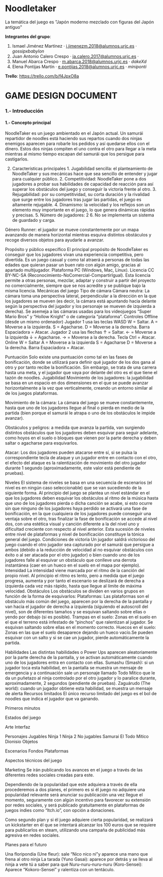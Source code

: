 # Noodletaker
La temática del juego es "Japón moderno mezclado con figuras del Japón antiguo"

**Integrantes del grupo**:
1. Ismael Jiménez Martínez · i.jimenezm.2018@alumnos.urjc.es · _gossipxbabylon_
2. Juan Antonio Calero Crespo · ja.calero.2017@alumnos.urjc.es · 
3. Manuel Abarca Crespo · m.abarca.2018@alumnos.urjc.es · _dakeXd_
4. Elena Pontijas Martín · e.pontijas.2018@alumnos.urjc.es · _miniponti_

**Trello**: https://trello.com/b/f4JpxO8a


# GAME DESIGN DOCUMENT

### 1.- Introducción
#### 1.- Concepto principal
 NoodleTaker es un juego ambientado en el Japón actual. Un samurái repartidor de noodles está haciendo sus repartos cuando dos ninjas enemigos aparecen para robarle los pedidos y así quedarse ellos con el dinero. Estos dos ninjas compiten el uno contra el otro para llegar a la meta mientras al mismo tiempo escapan del samurái que los persigue para castigarlos.
  
  2. Características principales
  	1. Jugabilidad sencilla: el planteamiento de NoodleTaker y sus mecánicas hace que sea sencillo de entender y jugar para cualquier público.
    	2. Competitividad: NoodleTaker pone a dos jugadores a probar sus habilidades de capacidad de reacción para así superar los obstáculos del juego y conseguir la victoria frente al otro.
    	3. Rejugabilidad: por su competitividad, su corta duración y la rivalidad que surge entre los jugadores tras jugar las partidas, el juego es altamente rejugable.
    	4. Dinamismo: la velocidad y los reflejos son un elemento muy importante en el juego, lo que genera dinámicas rápidas y precisas.
    	5. Número de jugadores: 2
    	6. No se implementa un sistema de guardado y carga.

Género
Runner: el jugador se mueve constantemente por un mapa avanzando de manera horizontal mientras esquiva distintos obstáculos y recoge diversos objetos para ayudarle a avanzar.

Propósito y público específico
El principal propósito de NoodleTaker es conseguir que los jugadores vivan una  experiencia competitiva, pero divertida. Es un juego casual y como tal atraerá a personas de todas las edades que quieran pasar un buen rato con algún amigo, gracias al apartado multijugador. 
Plataforma 
PC (Windows, Mac, Linux).
Licencia
	CC BY-NC-SA (Reconocimiento-NoComercial-CompartirIgual).
Esta licencia permite a otras personas, mezclar, adaptar y construir a partir del proyecto no comercialmente, siempre que se nos acredite y se publique bajo la misma licencia.
Mecánicas del juego
Tipo de cámara
Cámara neutra: La cámara toma una perspectiva lateral, perpendicular a la dirección en la que los jugadores se mueven (es decir, la cámara está apuntando hacia delante según la perspectiva del jugador y los personaje se mueven de izquierda a derecha). Se asemeja a las cámaras usadas para los videojuegos “Super Mario Bros” y “Hollow Knight” o de categoría “plataforma”. 
Controles
Offline (desde un mismo ordenador)
Jugador 1 usa las teclas WASD
W = Saltar.
A = Moverse a la izquierda.
S = Agacharse.
D = Moverse a la derecha.
Barra Espaciadora = Atacar.
Jugador 2 usa las flechas
↑ = Saltar.
← = Moverse a la izquierda
↓ = Agacharse.
→ = Moverse a la derecha.
Tecla Ctrl = Atacar.
Online
W = Saltar
A = Moverse a la izquierda
S = Agacharse
D = Moverse a la derecha.
Barra Espaciadora = Atacar.

Puntuación
Solo existe una puntuación como tal en las fases de bonificación, donde se utilizará para definir qué jugador de los dos gana al otro y por tanto recibe la bonificación.
Sin embargo, se trata de una carrera hasta una meta, y el jugador que vaya por delante del otro es el que tiene el tazón de noodles.
Jugabilidad
Movimiento de los jugadores: la jugabilidad se basa en un espacio en dos dimensiones en el que se puede avanzar horizontalmente a la vez que verticalmente, creando un entorno similar al de los juegos plataformas.

Movimiento de la cámara: La cámara del juego se mueve constantemente, hasta que uno de los jugadores llegue al final o pierda en medio de la partida (bien porque el samurái le atrapa o uno de los obstáculos le impide avanzar).

Obstáculos y peligros: a medida que avanza la partida, van surgiendo distintos obstáculos que los jugadores deben esquivar para seguir adelante, como hoyos en el suelo o bloques que vienen por la parte derecha y deben saltar o agacharse para esquivarlos.

Atacar: Los dos jugadores pueden atacarse entre sí, si se pulsa la correspondiente tecla de ataque y un jugador entre en contacto con el otro, el efecto del ataque es la ralentización de movimiento del otro jugador durante 1 segundo (aproximadamente, este valor está pendiente de pruebas).

Niveles
El sistema de niveles se basa en una secuencia de escenarios (el nivel es en ningún caso seleccionable) que se van sucediendo de la siguiente forma. Al principio del juego se plantea un nivel estándar en el que los jugadores deben esquivar los obstáculos al ritmo de la música hasta que uno de los jugadores pierda o dicha canción se acabe, si esto ocurre sin que ninguno de los jugadores haya perdido se activará una fase de bonificación, en la que cualquiera de los jugadores puede conseguir una ventaja sobre el otro, tras finalizar la fase de bonificación se accede al nivel dos, con una estética visual y canción diferente a la del nivel uno y dificultad creciente con respecto al nivel anterior. Esta sucesión de niveles entre nivel de plataformas y nivel de bonificación constituye la tónica general del juego.
Condiciones de victoria
Un jugador saldrá victorioso del juego cuando el otro jugador sea capturado por el samurái que persigue a ambos (debido a la reducción de velocidad al no esquivar obstáculos con éxito o al ser atacada por el otro jugador) o bien cuando uno de los jugadores falle al esquivar un obstáculo que conlleve una derrota instantánea (caer en un hueco en el suelo en el mapa por ejemplo).
Intensidad
La intensidad viene marcada por el ritmo de la canción del propio nivel. Al principio el ritmo es lento, pero a medida que el juego progresa, aumenta y por tanto el escenario se deslizará de derecha a izquierda cada vez más rápido, hasta que llegue al límite de máxima velocidad.
Obstáculos
Los obstáculos se dividen en varios grupos en función de la forma de esquivarlos:
Plataformas: Las plataformas son el obstáculo más común del juego, aparecen por la derecha de la pantalla y van hacia el jugador de derecha a izquierda (siguiendo el autoscroll del nivel), son de diferentes tamaños y se esquivan saltando sobre ellas o yendo por debajo (si es posible).
Trampas en el suelo: Zonas en el suelo en el que el terreno está infestado de “pinchos” que ralentizan al jugador. Se esquivan saltando sobre ellas en el momento correcto.
Huecos en el suelo: Zonas en las que el suelo desaparece dejando un hueco vacío.Se pueden esquivar con un salto y si se cae un jugador, pierde automáticamente la partida.

Habilidades
Las distintas habilidades o Power Ups aparecen aleatoriamente por la parte derecha de la pantalla, y se activan automáticamente cuando uno de los jugadores entra en contacto con ellas.
Sumashu (Smash): si un jugador toca esta habilidad, en la pantalla se muestra un mensaje de emergencia y a continuación sale un personaje llamado Todo Mítico que le da un puñetazo al ninja controlado por el otro jugador y lo paralice durante, aproximadamente, 2 segundos (pendiente de pruebas).
Zaguárudo (The world): cuando un jugador obtiene esta habilidad, se muestra un mensaje de alerta
Recursos limitados
El único recurso limitado del juego es el bol de noodles que indica el jugador que va ganando.

Primeros minutos


Estados del juego

Arte
Interfaz

Personajes
Jugables
Ninja 1
Ninja 2
No jugables
Samurai
El Todo Mítico
Dionisio
Objetos

Escenarios
Fondos
Plataformas


Aspectos técnicos del juego

Marketing
Se irán publicando los avances en el juego a través de las diferentes redes sociales creadas para este. 

Dependiendo de la popularidad que este adquiera a través de ella procederemos a dos planes, el primero es si él juego no adquiere una popularidad relevante será anunciar su publicación una vez llegue el momento, seguramente con algún incentivo para favorecer su extensión por redes sociales, y será publicado gratuitamente en plataformas de juegos indies como “Itch.io”, con opción a donaciones.

Como segundo plan y si él juego adquiere cierta popularidad, se realizará un kickstarter en él que se intentará alcanzar los 100 euros que se requiere para publicarlos en steam, utilizando una campaña de publicidad más agresiva en redes sociales.

Planes para el futuro


Una floripondia (Une fleur): sale “Nico nico ni”y aparece una mano que frena al otro ninja
La tarada (Yuno Gasai): aparece por detrás y se lleva al ninja a vete tú a saber para qué
Nuru-nuru-nuru-nuru (Koro-Sensei): Aparece “Kokoro-Sensei” y ralentiza con un tentáculo.
